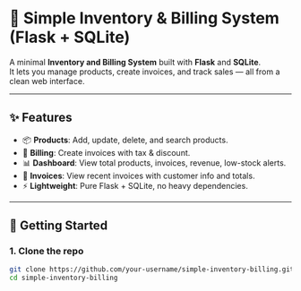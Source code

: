 # 🧾 Simple Inventory & Billing System (Flask + SQLite)

A minimal **Inventory and Billing System** built with **Flask** and **SQLite**.  
It lets you manage products, create invoices, and track sales — all from a clean web interface.

---

## ✨ Features
- 📦 **Products**: Add, update, delete, and search products.  
- 🧾 **Billing**: Create invoices with tax & discount.  
- 📊 **Dashboard**: View total products, invoices, revenue, low-stock alerts.  
- 📄 **Invoices**: View recent invoices with customer info and totals.  
- ⚡ **Lightweight**: Pure Flask + SQLite, no heavy dependencies.

---

## 🚀 Getting Started

### 1. Clone the repo
```bash
git clone https://github.com/your-username/simple-inventory-billing.git
cd simple-inventory-billing



